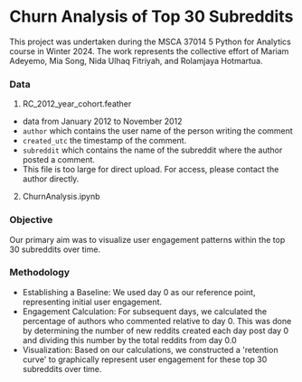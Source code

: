 # Churn Analysis of Top 30 Subreddits
This project was undertaken during the MSCA 37014 5 Python for Analytics course in Winter 2024. The work represents the collective effort of Mariam Adeyemo, Mia Song, Nida Ulhaq Fitriyah, and Rolamjaya Hotmartua.

### Data
1. RC_2012_year_cohort.feather
- data from January 2012 to November 2012
- `author` which contains the user name of the person writing the comment
- `created_utc` the timestamp of the comment.
- `subreddit` which contains the name of the subreddit where the author posted a comment.
- This file is too large for direct upload. For access, please contact the author directly.
2. ChurnAnalysis.ipynb

### Objective
Our primary aim was to visualize user engagement patterns within the top 30 subreddits over time.

### Methodology
- Establishing a Baseline: We used day 0 as our reference point, representing initial user engagement.
- Engagement Calculation: For subsequent days, we calculated the percentage of authors who commented relative to day 0. This was done by determining the number of new reddits created each day post day 0 and dividing this number by the total reddits from day 0.0
- Visualization: Based on our calculations, we constructed a 'retention curve' to graphically represent user engagement for these top 30 subreddits over time.
